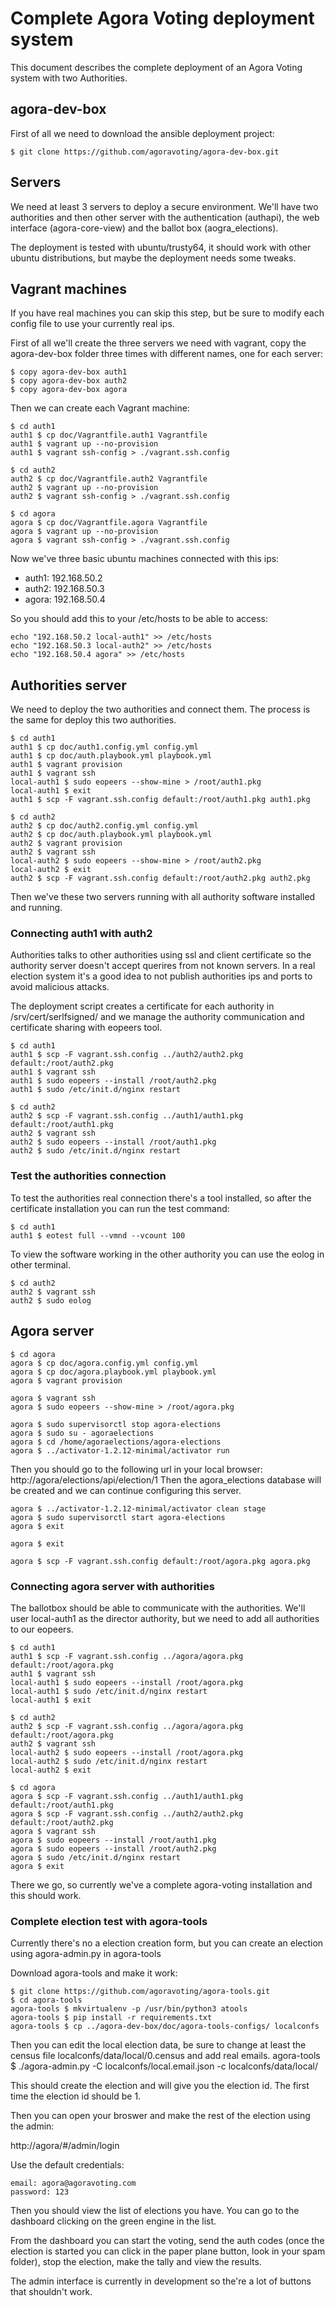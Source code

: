 # Complete Agora Voting deployment system

This document describes the complete deployment of an Agora Voting system
with two Authorities.

## agora-dev-box

First of all we need to download the ansible deployment project:

    $ git clone https://github.com/agoravoting/agora-dev-box.git

## Servers

We need at least 3 servers to deploy a secure environment. We'll have two
authorities and then other server with the authentication (authapi), the
web interface (agora-core-view) and the ballot box (aogra\_elections).

The deployment is tested with ubuntu/trusty64, it should work with other
ubuntu distributions, but maybe the deployment needs some tweaks.

## Vagrant machines

If you have real machines you can skip this step, but be sure to modify
each config file to use your currently real ips.

First of all we'll create the three servers we need with vagrant, copy the
agora-dev-box folder three times with different names, one for each server:

    $ copy agora-dev-box auth1
    $ copy agora-dev-box auth2
    $ copy agora-dev-box agora

Then we can create each Vagrant machine:

    $ cd auth1
    auth1 $ cp doc/Vagrantfile.auth1 Vagrantfile
    auth1 $ vagrant up --no-provision
    auth1 $ vagrant ssh-config > ./vagrant.ssh.config

    $ cd auth2
    auth2 $ cp doc/Vagrantfile.auth2 Vagrantfile
    auth2 $ vagrant up --no-provision
    auth2 $ vagrant ssh-config > ./vagrant.ssh.config

    $ cd agora
    agora $ cp doc/Vagrantfile.agora Vagrantfile
    agora $ vagrant up --no-provision
    agora $ vagrant ssh-config > ./vagrant.ssh.config

Now we've three basic ubuntu machines connected with this ips:

 * auth1: 192.168.50.2
 * auth2: 192.168.50.3
 * agora: 192.168.50.4

So you should add this to your /etc/hosts to be able to access:

    echo "192.168.50.2 local-auth1" >> /etc/hosts
    echo "192.168.50.3 local-auth2" >> /etc/hosts
    echo "192.168.50.4 agora" >> /etc/hosts

## Authorities server

We need to deploy the two authorities and connect them. The process is the
same for deploy this two authorities.

    $ cd auth1
    auth1 $ cp doc/auth1.config.yml config.yml
    auth1 $ cp doc/auth.playbook.yml playbook.yml
    auth1 $ vagrant provision
    auth1 $ vagrant ssh
    local-auth1 $ sudo eopeers --show-mine > /root/auth1.pkg
    local-auth1 $ exit
    auth1 $ scp -F vagrant.ssh.config default:/root/auth1.pkg auth1.pkg

    $ cd auth2
    auth2 $ cp doc/auth2.config.yml config.yml
    auth2 $ cp doc/auth.playbook.yml playbook.yml
    auth2 $ vagrant provision
    auth2 $ vagrant ssh
    local-auth2 $ sudo eopeers --show-mine > /root/auth2.pkg
    local-auth2 $ exit
    auth2 $ scp -F vagrant.ssh.config default:/root/auth2.pkg auth2.pkg

Then we've these two servers running with all authority software installed
and running.

### Connecting auth1 with auth2

Authorities talks to other authorities using ssl and client certificate so
the authority server doesn't accept querires from not known servers. In a
real election system it's a good idea to not publish authorities ips and
ports to avoid malicious attacks.

The deployment script creates a certificate for each authority in
/srv/cert/serlfsigned/ and we manage the authority communication and
certificate sharing with eopeers tool.

    $ cd auth1
    auth1 $ scp -F vagrant.ssh.config ../auth2/auth2.pkg default:/root/auth2.pkg
    auth1 $ vagrant ssh
    auth1 $ sudo eopeers --install /root/auth2.pkg
    auth1 $ sudo /etc/init.d/nginx restart

    $ cd auth2
    auth2 $ scp -F vagrant.ssh.config ../auth1/auth1.pkg default:/root/auth1.pkg
    auth2 $ vagrant ssh
    auth2 $ sudo eopeers --install /root/auth1.pkg
    auth2 $ sudo /etc/init.d/nginx restart

### Test the authorities connection

To test the authorities real connection there's a tool installed, so after
the certificate installation you can run the test command:

    $ cd auth1
    auth1 $ eotest full --vmnd --vcount 100

To view the software working in the other authority you can use the eolog
in other terminal.

    $ cd auth2
    auth2 $ vagrant ssh
    auth2 $ sudo eolog

## Agora server

    $ cd agora
    agora $ cp doc/agora.config.yml config.yml
    agora $ cp doc/agora.playbook.yml playbook.yml
    agora $ vagrant provision

    agora $ vagrant ssh
    agora $ sudo eopeers --show-mine > /root/agora.pkg

    agora $ sudo supervisorctl stop agora-elections
    agora $ sudo su - agoraelections
    agora $ cd /home/agoraelections/agora-elections
    agora $ ../activator-1.2.12-minimal/activator run

Then you should go to the following url in your local browser:
http://agora/elections/api/election/1
Then the agora\_elections database will be created and we can continue
configuring this server.

    agora $ ../activator-1.2.12-minimal/activator clean stage
    agora $ sudo supervisorctl start agora-elections
    agora $ exit

    agora $ exit

    agora $ scp -F vagrant.ssh.config default:/root/agora.pkg agora.pkg

### Connecting agora server with authorities

The ballotbox should be able to communicate with the authorities. We'll
user local-auth1 as the director authority, but we need to add all
authorities to our eopeers.

    $ cd auth1
    auth1 $ scp -F vagrant.ssh.config ../agora/agora.pkg default:/root/agora.pkg
    auth1 $ vagrant ssh
    local-auth1 $ sudo eopeers --install /root/agora.pkg
    local-auth1 $ sudo /etc/init.d/nginx restart
    local-auth1 $ exit

    $ cd auth2
    auth2 $ scp -F vagrant.ssh.config ../agora/agora.pkg default:/root/agora.pkg
    auth2 $ vagrant ssh
    local-auth2 $ sudo eopeers --install /root/agora.pkg
    local-auth2 $ sudo /etc/init.d/nginx restart
    local-auth2 $ exit

    $ cd agora
    agora $ scp -F vagrant.ssh.config ../auth1/auth1.pkg default:/root/auth1.pkg
    agora $ scp -F vagrant.ssh.config ../auth2/auth2.pkg default:/root/auth2.pkg
    agora $ vagrant ssh
    agora $ sudo eopeers --install /root/auth1.pkg
    agora $ sudo eopeers --install /root/auth2.pkg
    agora $ sudo /etc/init.d/nginx restart
    agora $ exit

There we go, so currently we've a complete agora-voting installation and
this should work.

### Complete election test with agora-tools

Currently there's no a election creation form, but you can create an
election using agora-admin.py in agora-tools

Download agora-tools and make it work:

    $ git clone https://github.com/agoravoting/agora-tools.git
    $ cd agora-tools
    agora-tools $ mkvirtualenv -p /usr/bin/python3 atools
    agora-tools $ pip install -r requirements.txt
    agora-tools $ cp ../agora-dev-box/doc/agora-tools-configs/ localconfs

Then you can edit the local election data, be sure to change at least the
census file localconfs/data/local/0.census and add real emails.
agora-tools $ ./agora-admin.py -C localconfs/local.email.json -c localconfs/data/local/

This should create the election and will give you the election id. The
first time the election id should be 1.

Then you can open your broswer and make the rest of the election using the
admin:

http://agora/#/admin/login

Use the default credentials:

    email: agora@agoravoting.com
    password: 123

Then you should view the list of elections you have. You can go to the
dashboard clicking on the green engine in the list.

From the dashboard you can start the voting, send the auth codes (once the
election is started you can click in the paper plane button, look in your
spam folder), stop the election, make the tally and view the results.

The admin interface is currently in development so the're a lot of buttons
that shouldn't work.
